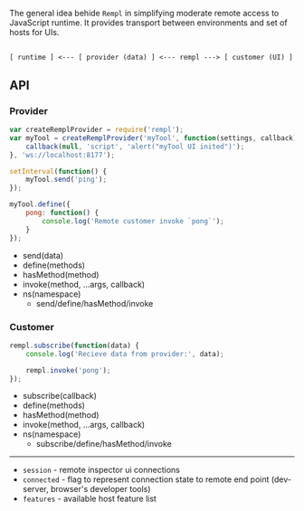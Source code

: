 The general idea behide `Rempl` in simplifying moderate remote access to JavaScript runtime. It provides transport between environments and set of hosts for UIs.

##

```
[ runtime ] <--- [ provider (data) ] <--- rempl ---> [ customer (UI) ]
```

## API

### Provider

```js
var createRemplProvider = require('rempl');
var myTool = createRemplProvider('myTool', function(settings, callback) {
    callback(null, 'script', 'alert("myTool UI inited")');
}, 'ws://localhost:8177');

setInterval(function() {
    myTool.send('ping');
});

myTool.define({
    pong: function() {
        console.log('Remote customer invoke `pong`');
    }
});
```

- send(data)
- define(methods)
- hasMethod(method)
- invoke(method, ...args, callback)
- ns(namespace)
  - send/define/hasMethod/invoke

### Customer

```js
rempl.subscribe(function(data) {
    console.log('Recieve data from provider:', data);

    rempl.invoke('pong');
});
```

- subscribe(callback)
- define(methods)
- hasMethod(method)
- invoke(method, ...args, callback)
- ns(namespace)
  - subscribe/define/hasMethod/invoke

---

- `session` - remote inspector ui connections
- `connected` - flag to represent connection state to remote end point (dev-server, browser's developer tools)
- `features` - available host feature list
